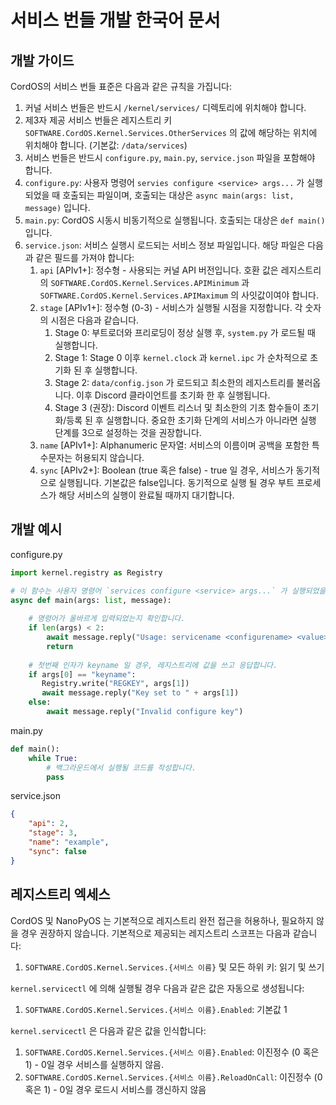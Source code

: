 # 서비스 번들 개발 한국어 문서

## 개발 가이드
CordOS의 서비스 번들 표준은 다음과 같은 규칙을 가집니다:

1. 커널 서비스 번들은 반드시 `/kernel/services/` 디렉토리에 위치해야 합니다.
2. 제3자 제공 서비스 번들은 레지스트리 키 `SOFTWARE.CordOS.Kernel.Services.OtherServices` 의 값에 해당하는 위치에 위치해야 합니다. (기본값: `/data/services`)
3. 서비스 번들은 반드시 `configure.py`, `main.py`, `service.json` 파일을 포함해야 합니다.
4. `configure.py`: 사용자 명령어 `servies configure <service> args...` 가 실행되었을 때 호출되는 파일이며, 호출되는 대상은 `async main(args: list, message)` 입니다.
5. `main.py`: CordOS 시동시 비동기적으로 실행됩니다. 호출되는 대상은 `def main()` 입니다.
6. `service.json`: 서비스 실행시 로드되는 서비스 정보 파일입니다. 해당 파일은 다음과 같은 필드를 가져야 합니다:
   1. `api` [APIv1+]: 정수형 - 사용되는 커널 API 버전입니다. 호환 값은 레지스트리의 `SOFTWARE.CordOS.Kernel.Services.APIMinimum` 과 `SOFTWARE.CordOS.Kernel.Services.APIMaximum` 의 사잇값이여야 합니다.
   2. `stage` [APIv1+]: 정수형 (0-3) - 서비스가 실행될 시점을 지정합니다. 각 숫자의 시점은 다음과 같습니다.
      1. Stage 0: 부트로더와 프리로딩이 정상 실행 후, `system.py` 가 로드될 때 실행합니다.
      2. Stage 1: Stage 0 이후 `kernel.clock` 과 `kernel.ipc` 가 순차적으로 초기화 된 후 실행합니다.
      3. Stage 2: `data/config.json` 가 로드되고 최소한의 레지스트리를 불러옵니다. 이후 Discord 클라이언트를 초기화 한 후 실행됩니다.
      4. Stage 3 (권장): Discord 이벤트 리스너 및 최소한의 기초 함수들이 초기화/등록 된 후 실행합니다. 중요한 초기화 단계의 서비스가 아니라면 실행 단계를 3으로 설정하는 것을 권장합니다.
   3. `name` [APIv1+]: Alphanumeric 문자열: 서비스의 이름이며 공백을 포함한 특수문자는 허용되지 않습니다.
   4. `sync` [APIv2+]: Boolean (true 혹은 false) - true 일 경우, 서비스가 동기적으로 실행됩니다. 기본값은 false입니다. 동기적으로 실행 될 경우 부트 프로세스가 해당 서비스의 실행이 완료될 때까지 대기합니다.

## 개발 예시
configure.py
```python
import kernel.registry as Registry

# 이 함수는 사용자 명령어 `services configure <service> args...` 가 실행되었을 때 호출됩니다.
async def main(args: list, message):
   
    # 명령어가 올바르게 입력되었는지 확인합니다.
    if len(args) < 2:
        await message.reply("Usage: servicename <configurename> <value>")
        return
    
    # 첫번째 인자가 keyname 일 경우, 레지스트리에 값을 쓰고 응답합니다.
    if args[0] == "keyname":
       Registry.write("REGKEY", args[1])
       await message.reply("Key set to " + args[1])
    else:
        await message.reply("Invalid configure key")
```

main.py
```python
def main():
    while True:
        # 백그라운드에서 실행될 코드를 작성합니다.
        pass
```

service.json
```json
{
    "api": 2,
    "stage": 3,
    "name": "example",
    "sync": false
}
```


## 레지스트리 엑세스

CordOS 및 NanoPyOS 는 기본적으로 레지스트리 완전 접근을 허용하나, 필요하지 않을 경우 권장하지 않습니다. 기본적으로 제공되는 레지스트리 스코프는 다음과 같습니다:

1. `SOFTWARE.CordOS.Kernel.Services.{서비스 이름}` 및 모든 하위 키: 읽기 및 쓰기

`kernel.servicectl` 에 의해 실행될 경우 다음과 같은 값은 자동으로 생성됩니다:

1. `SOFTWARE.CordOS.Kernel.Services.{서비스 이름}.Enabled`: 기본값 1

`kernel.servicectl` 은 다음과 같은 값을 인식합니다:

1. `SOFTWARE.CordOS.Kernel.Services.{서비스 이름}.Enabled`: 이진정수 (0 혹은 1) - 0일 경우 서비스를 실행하지 않음.
2. `SOFTWARE.CordOS.Kernel.Services.{서비스 이름}.ReloadOnCall`: 이진정수 (0 혹은 1) - 0일 경우 로드시 서비스를 갱신하지 않음

